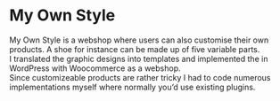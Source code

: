 <!--
  id: 2306
  slug: style
  type: fortpolio
  excerpt: <p>My Own Style is a webshop where users can also customise their own products. I translated the graphic designs into templates and implemented the in Wordpress with Woocommerce as a webshop. Since customizeable products are rather tricky I had to code numerous implementations myself where normally you&#8217;d use existing plugins.</p>
  categories: javascript, frontend, HTML/CSS, backend, mobile
  tags: HTML, jQuery, Wordpress, Less, Woocommerce, Grunt, interaction design
  clients: Zoutpeper
  collaboration: Ibrahim Farah
  prizes: 
  thumbnail: MYOS_home.png
  image: MYOS_home.png
  images: MYOS_Karly_mobile.png, MYOS_home.png, MYOS_Karly.png
  inCv: true
  inPortfolio: true
  dateFrom: 2014-02-01
  dateTo: 2014-04-01
-->

# My Own Style

<p>My Own Style is a webshop where users can also customise their own products. A shoe for instance can be made up of five variable parts.<br />
I translated the graphic designs into templates and implemented the in WordPress with Woocommerce as a webshop.<br />
Since customizeable products are rather tricky I had to code numerous implementations myself where normally you&#8217;d use existing plugins.</p>